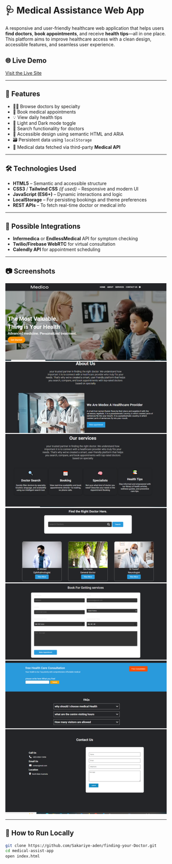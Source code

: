 # 🩺 Medical Assistance Web App

A responsive and user-friendly healthcare web application that helps users **find doctors**, **book appointments**, and receive **health tips**—all in one place. This platform aims to improve healthcare access with a clean design, accessible features, and seamless user experience.

## 🌐 Live Demo

[Visit the Live Site](#) <!-- Replace with your deployed link -->

---

## 🚀 Features

- 🧑‍⚕️ Browse doctors by specialty
- 📅 Book medical appointments
- 💡 View daily health tips
- 🌙 Light and Dark mode toggle
- 🔎 Search functionality for doctors
- 🧠 Accessible design using semantic HTML and ARIA
- 🗃️ Persistent data using `localStorage`
- 🔌 Medical data fetched via third-party **Medical API**

---

## 🛠️ Technologies Used

- **HTML5** – Semantic and accessible structure
- **CSS3** / **Tailwind CSS** *(if used)* – Responsive and modern UI
- **JavaScript (ES6+)** – Dynamic interactions and logic
- **LocalStorage** – For persisting bookings and theme preferences
- **REST APIs** – To fetch real-time doctor or medical info

---

## 🧩 Possible Integrations

- **Infermedica** or **EndlessMedical** API for symptom checking
- **Twilio/Firebase WebRTC** for virtual consultation
- **Calendly API** for appointment scheduling

---

## 📷 Screenshots

<!-- Add screenshots of your homepage, booking UI, and dark/light themes -->
 ![alt text](snip-1.PNG) ![alt text](snip-2.PNG) ![alt text](snip-3.PNG) ![alt text](snip-4.PNG) ![alt text](snip-5.PNG) ![alt text](snip-6.PNG)  ![alt text](snip-8.PNG)

---

## 📁 How to Run Locally

```bash
git clone https://github.com/Sakariye-aden/finding-your-Doctor.git
cd medical-assist-app
open index.html